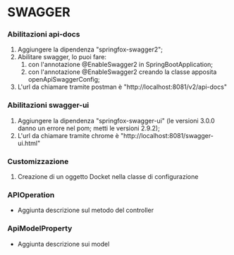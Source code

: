 # SWAGGER

### Abilitazioni api-docs

1. Aggiungere la dipendenza "springfox-swagger2";
2. Abilitare swagger, lo puoi fare:
   1. con l'annotazione @EnableSwagger2 in SpringBootApplication;
   2. con l'annotazione @EnableSwagger2 creando la classe apposita openApiSwaggerConfig;
3. L'url da chiamare tramite postman è "http://localhost:8081/v2/api-docs"

### Abilitazioni swagger-ui

1. Aggiungere la dipendenza "springfox-swagger-ui" (le versioni 3.0.0 danno un errore nel pom; metti le versioni 2.9.2);
3. L'url da chiamare tramite chrome è "http://localhost:8081/swagger-ui.html"

### Customizzazione 

1. Creazione di un oggetto Docket nella classe di configurazione 

### APIOperation

* Aggiunta descrizione sul metodo del controller

### ApiModelProperty

* Aggiunta descrizione sui model